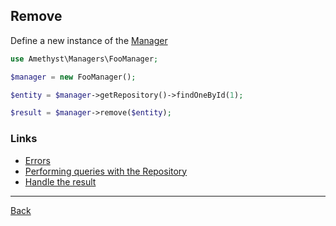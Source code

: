 ## Remove 

Define a new instance of the [Manager](manager.md)

```php
use Amethyst\Managers\FooManager;

$manager = new FooManager();
```

```php
$entity = $manager->getRepository()->findOneById(1);

$result = $manager->remove($entity);
```

### Links
* [Errors](errors.md)
* [Performing queries with the Repository](repository.md)
* [Handle the result](result.md)

---
[Back](index.md)